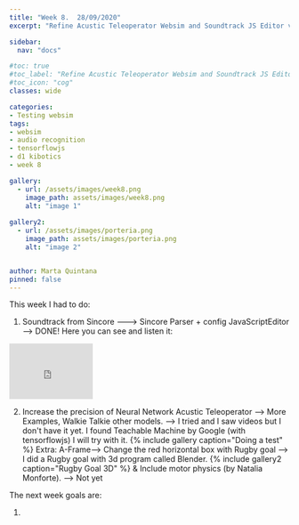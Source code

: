 ```yaml
---
title: "Week 8.  28/09/2020"
excerpt: "Refine Acustic Teleoperator Websim and Soundtrack JS Editor v.2."

sidebar:
  nav: "docs"

#toc: true
#toc_label: "Refine Acustic Teleoperator Websim and Soundtrack JS Editor v.2."
#toc_icon: "cog"
classes: wide

categories:
- Testing websim
tags:
- websim
- audio recognition
- tensorflowjs
- d1 kibotics
- week 8

gallery:
  - url: /assets/images/week8.png
    image_path: assets/images/week8.png
    alt: "image 1"
    
gallery2:
  - url: /assets/images/porteria.png
    image_path: assets/images/porteria.png
    alt: "image 2"


author: Marta Quintana
pinned: false
---
```


This week I had to do:


1. Soundtrack from Sincore ---> Sincore Parser + config JavaScriptEditor  --> DONE! 
Here you can see and listen it:


<iframe width="150" height="100" src="https://youtube.com/embed/fCu2Fzi2sUw" frameborder="0" allow="autoplay; encrypted-media" allowfullscreen></iframe>




2. Increase the precision of Neural Network Acustic Teleoperator --> More Examples, Walkie Talkie other models. --> I tried and I saw videos but I don't have it yet. I found Teachable Machine by Google (with tensorflowjs) I will try with it.
{% include gallery caption="Doing a test" %}
Extra: A-Frame--> Change the red horizontal box with Rugby goal --> I did a Rugby goal with 3d program called Blender.
{% include gallery2 caption="Rugby Goal 3D" %}
& Include motor physics (by Natalia Monforte). --> Not yet





The next week goals are:

1.
